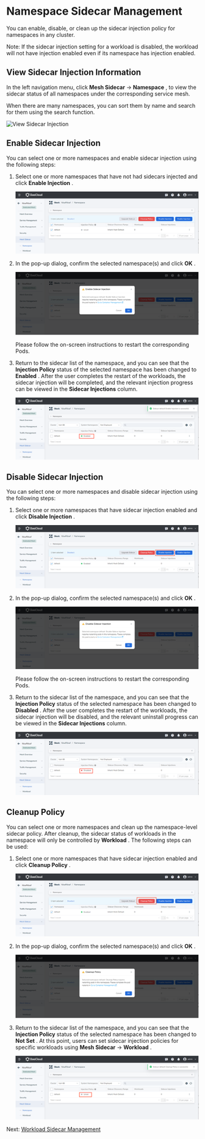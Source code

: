 # Namespace Sidecar Management

You can enable, disable, or clean up the sidecar injection policy for namespaces in any cluster.

Note: If the sidecar injection setting for a workload is disabled, the workload will not have injection enabled even if its namespace has injection enabled.

## View Sidecar Injection Information

In the left navigation menu, click __Mesh Sidecar__ -> __Namespace__ , to view the sidecar status of all namespaces under the corresponding service mesh.

When there are many namespaces, you can sort them by name and search for them using the search function.

![View Sidecar Injection](https://docs.daocloud.io/daocloud-docs-images/docs/en/docs/mspider/images/ns-sidecar01.png)

## Enable Sidecar Injection

You can select one or more namespaces and enable sidecar injection using the following steps:

1. Select one or more namespaces that have not had sidecars injected and click __Enable Injection__ .

    ![Click Enable Injection](../../images/ns-sidecar02.png)

2. In the pop-up dialog, confirm the selected namespace(s) and click __OK__ .

    ![Confirm](../../images/ns-sidecar03.png)

    Please follow the on-screen instructions to restart the corresponding Pods.

3. Return to the sidecar list of the namespace, and you can see that the __Injection Policy__ status of the selected namespace has been changed to __Enabled__ . After the user completes the restart of the workloads, the sidecar injection will be completed, and the relevant injection progress can be viewed in the __Sidecar Injections__ column.

    ![Enabled](../../images/ns-sidecar04.png)

## Disable Sidecar Injection

You can select one or more namespaces and disable sidecar injection using the following steps:

1. Select one or more namespaces that have sidecar injection enabled and click __Disable Injection__ .

    ![Disable Injection](../../images/ns-sidecar05.png)

2. In the pop-up dialog, confirm the selected namespace(s) and click __OK__ .

    ![Confirm](../../images/ns-sidecar06.png)

    Please follow the on-screen instructions to restart the corresponding Pods.

3. Return to the sidecar list of the namespace, and you can see that the __Injection Policy__ status of the selected namespace has been changed to __Disabled__ . After the user completes the restart of the workloads, the sidecar injection will be disabled, and the relevant uninstall progress can be viewed in the __Sidecar Injections__ column.

    ![Disabled](../../images/ns-sidecar07.png)

## Cleanup Policy

You can select one or more namespaces and clean up the namespace-level sidecar policy. After cleanup, the sidecar status of workloads in the namespace will only be controlled by __Workload__ . The following steps can be used:

1. Select one or more namespaces that have sidecar injection enabled and click __Cleanup Policy__ .

    ![Cleanup Policy](../../images/ns-sidecar08.png)

2. In the pop-up dialog, confirm the selected namespace(s) and click __OK__ .

    ![Confirm](../../images/ns-sidecar09.png)

3. Return to the sidecar list of the namespace, and you can see that the __Injection Policy__ status of the selected namespace has been changed to __Not Set__ . At this point, users can set sidecar injection policies for specific workloads using __Mesh Sidecar__ -> __Workload__ .

    ![Not Set](../../images/ns-sidecar10.png)

Next: [Workload Sidecar Management](./workload-sidecar.md)

